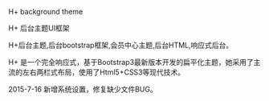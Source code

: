 H+ background theme 

H+ 后台主题UI框架 

H+后台主题,后台bootstrap框架,会员中心主题,后台HTML,响应式后台。

H+ 是一个完全响应式，基于Bootstrap3最新版本开发的扁平化主题，她采用了主流的左右两栏式布局，使用了Html5+CSS3等现代技术。

2015-7-16 新增系统设置，修复缺少文件BUG。
